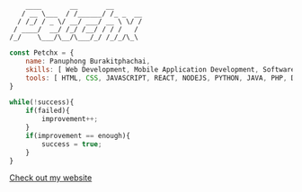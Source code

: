 ```batch
    ____       __       __
   / __ \___  / /______/ /_ _  __
  / /_/ / _ \/ __/ ___/ __ \ \/ /
 / ____/  __/ /_/ /__/ / / /   /
/_/    \___/\__/\___/_/ /_/_/\_\
```

```javascript
const Petchx = {
    name: Panuphong Burakitphachai,
    skills: [ Web Development, Mobile Application Development, Software Development, Ux/Ui Design ],
    tools: [ HTML, CSS, JAVASCRIPT, REACT, NODEJS, PYTHON, JAVA, PHP, DART, FLUTTER ],
}
```

```javascript
while(!success){
    if(failed){
        improvement++;
    }
    if(improvement == enough){
        success = true;
    }
}
```

<a href='https://petchx.dev'>Check out my website</a>
